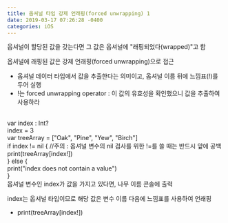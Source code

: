 ```yaml
---
title: 옵셔널 타입 강제 언래핑(forced unwrapping) 1
date: 2019-03-17 07:26:28 -0400
categories: iOS
---
```

옵셔널이 할당된 값을 갖는다면 그 값은 옵셔널에 "래핑되었다(wrapped)"고 함

옵셔널에 래핑된 값은 강제 언래핑(forced unwrapping)으로 접근
- 옵셔널 데이터 타입에서 값을 추출한다는 의미이고, 옵셔널 이름 뒤에 느낌표(!)를 두어 실행
- !는 forced unwrapping operator : 이 값의 유효성을 확인했으니 값을 추출하여 사용하라
<br>
var index : Int?
<br>
index = 3
<br>
var treeArray = ["Oak", "Pine", "Yew", "Birch"]
<br>
if index != nil { //주의 : 옵셔널 변수의 nil 검사를 위한 !=를 쓸 때는 반드시 앞에 공백
<br>
print(treeArray[index!])
<br>
} else {
<br>
print("index does not contain a value")
<br>
}
<br>
옵셔널 변수인 index가 값을 가지고 있다면, 나무 이름 콘솔에 출력

index는 옵셔널 타입이므로 해당 값은 변수 이름 다음에 느낌표를 사용하여 언래핑
- print(treeArray[index!])
